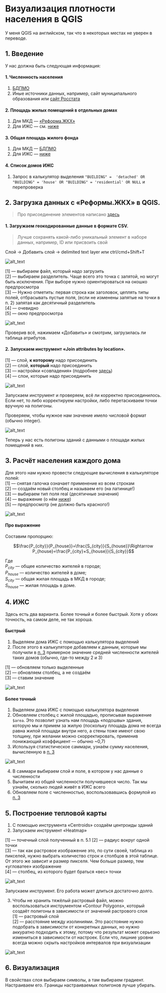 # Визуализация плотности населения в QGIS

У меня QGIS на английском, так что в некоторых местах не уверен в переводе.

## 1. Введение  
У нас должна быть следующая информация:  
#### 1. Численность населения  
1. [БДПМО](https://www.gks.ru/dbscripts/munst/)
2. Иные источники данных, например, сайт муниципального образования или [сайт Росстата](https://rosstat.gov.ru/folder/12781)
#### 2. Площадь жилых помещений в отдельных домах  
1. Для МКД — [«Реформа.ЖКХ»](https://www.reformagkh.ru/opendata?gid=2208161&cids=house_management&page=1&pageSize=10)  
2. Для ИЖС — см. [ниже](#4-ижс)  
#### 3. Общая площадь жилого фонда
1. Для МКД — [БДПМО](https://www.gks.ru/dbscripts/munst/)  
2. Для ИЖС — [ниже](#4-ижс)  
#### 4. Список домов ИЖС
1. Запрос в калькулятор выделения `"BUILDING" =  'detached' OR "BUILDING" = 'house' OR "BUILDING" = 'residential' OR NULL` и перепроверка  

## 2. Загрузка данных с «Реформы.ЖКХ» в QGIS.  
> Про присоединение элементов написано [здесь](QGIS_joining.md)   
#### 1. Загружаем геокодированные данные в формате CSV.  
> Лучше сохранять какой-либо уникальный элемент в наборе данных, например, ID или присвоить свой   

Слой → Добавить слой → delimited text layer или ctrl/cmd+Shift+T  

![alt_text](pics/density1.png)  
 
[1] — выбираем файл, который надо загрузить  
[2] — выбираем разделитель. Чаще всего это точка с запятой, но могут быть исключения. При выборе нужно ориентироваться на окошко предпросмотра  
[3] — Нужно отметить: первая строка как заголовок, цеплять типы полей, отбрасывать пустые поля, (если не изменены запятые на точки в п. 2) запятая как десятичный разделитель  
[4] — очевидно  
[5] — окно предпросмотра  

![alt_text](pics/density2.png)  

Проверив всё, нажимаем «Добавить» и смотрим, загрузилась ли таблица атрибутов.  

#### 2. Запускаем инструмент «Join attributes by location».  

[1] — слой, **к которому** надо присоединить  
[2] — слой, **который** надо присоединить  
[3] — настройки «совпадения» (подробнее [здесь](https://gis.stackexchange.com/a/305193))  
[4] — слои, которые надо присоединить  

![alt_text](pics/density3.png)  

Запускаем инструмент и проверяем, всё ли корректно присоединилось. Если нет, то либо корректируем настройки, либо перетаскиваем точки вручную на полигоны. 

Проверяем, чтобы нужное нам значение имело числовой формат (обычно integer). 

![alt_text](pics/density4.png)  

Теперь у нас есть полигоны зданий с данными о площади жилых помещений в них.  

## 3. Расчёт населения каждого дома  

Для этого нам нужно провести следующие вычисления в калькуляторе полей:   
[1] — снятая галочка означает применение ко всем строкам  
[2] — создаём новый столбец и называем его (на латинице!)  
[3] — выбираем тип поля real (десятичные значения)  
[4] — выражение (о нём [ниже](#про-выражение))   
[5] — предпросмотр (не должно быть красного!)  

![alt_text](pics/density5.png)   

#### Про выражение   
Составим пропорцию:
```math
\frac{P_{city}}{P_{house}}=\frac{S_{city}}{S_{house}}\Rightarrow P_{house}=\frac{P_{city}×S_{house}}{S_{city}}
```  

Где  
$`P_{city}`$ — общее количество жителей в городе;  
$`P_{house}`$ — количество жителей в доме;  
$`S_{city}`$ — общая жилая площадь в МКД в городе;  
$`S_{house}`$ — жилая площадь в доме.   

## 4. ИЖС  
Здесь есть два варианта. Более точный и более быстрый. Хотя у обоих точность, на самом деле, не так хороша.   

#### Быстрый   
1. Выделяем дома ИЖС с помощью калькулятора выделений   
2. После этого в калькуляторе добавляем к данным, которые мы получили в [п. 3](#3-расчёт-населения-каждого-дома) примерное значение средней численности жителей таких домов (обычно, где-то между 2 и 3)

[1] — обновляем только выделенные   
[2] — обновляем столбец, а не создаём   
[3] — ставим значение   

![alt_text](pics/density6.png)  

#### Более точный    
1. Выделяем дома ИЖС с помощью калькулятора выделения   
2. Обновляем столбец с жилой площадью, прописывая выражение `$area`. Это позволит узнать нам площадь «подошвы» здания, которую мы и примем за жилую (поскольку площадь дома не всегда равна жилой площади внутри него, а стены тоже имеют свою толщину, при желании можно скорректировать, применив понижающий коэффициент — обычно ~0,7)  
3. Используя статистическое саммари, узнаём сумму населения, вычисленную в [п. 3](#3-расчёт-населения-каждого-дома)     

![alt_text](pics/density7.png)    

4. В саммари выбираем слой и поле, в котором у нас данные о численности    
5. Вычитаем из общей численности получившееся число. Так мы узнаём, сколько людей живёт в ИЖС всего  
6. Обновляем поле с численностью, воспользовавшись формулой из [п. 3](#про-выражение)    

## 5. Построение тепловой карты  
1. С помощью инструмента «Centroids» создаём центроиды зданий  
2. Запускаем инструмент «Heatmap»

[1] — точечный слой полученный в п. 5.1 
[2] — радиус вокруг одной точки   
[3] — так как растровое изображение это, по сути своей, таблица из пикселей, нужно выбрать количество строк и столбцов в этой таблице. От этого же зависит и размер пикселя. Чем больше размер, тем «угловатее» изображение   
[4] — столбец, из которого будет браться «вес» точки  

![alt_text](pics/density8.png)  

Запускаем инструмент. Его работа может длиться достаточно долго.   

3. Чтобы не хранить тяжёлый растровый файл, можно воспользоваться инструментом «Contour Polygons», который создаёт полигоны в зависимости от значений растрового слоя  
[1] — растровый слой    
[2] — расстояние между изолиниями. Это расстояние нужно подобрать в зависимости от конкретных данных, но нужно аккуратно подходить к этому, потому что результат может серьезно измениться в зависимости от настроек. Если что, лишние уровни всегда можно скрыть настройков интервалов при визуализации  

![alt_text](pics/density9.png)  

## 6. Визуализация   
В свойствах слоя выбираем символы, а там выбираем градиент. Настраиваем его. Границы настраиваемых полигонов лучше убирать.  

